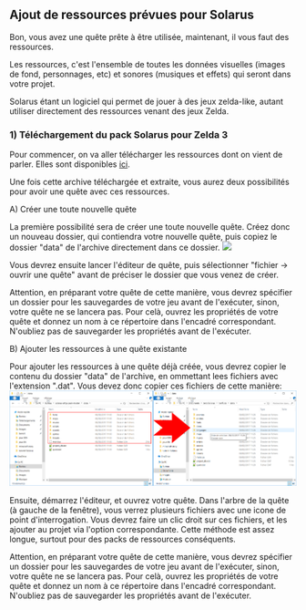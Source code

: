 ## Ajout de ressources prévues pour Solarus ##

Bon, vous avez une quête prête à être utilisée, maintenant, il vous faut des ressources.

Les ressources, c'est l'ensemble de toutes les données visuelles (images de fond, personnages, etc) et sonores (musiques et effets) qui seront dans votre projet.

Solarus étant un logiciel qui permet de jouer à des jeux zelda-like, autant utiliser directement des ressources venant des jeux Zelda.

### 1) Téléchargement du pack Solarus pour Zelda 3 ###

Pour commencer, on va aller télécharger les ressources dont on vient de parler. Elles sont disponibles [ici](https://github.com/solarus-games/solarus-alttp-pack/archive/dev.zip).

Une fois cette archive téléchargée et extraite, vous aurez deux possibilités pour avoir une quête avec ces ressources.

A) Créer une toute nouvelle quête

La première possibilité sera de créer une toute nouvelle quête. Créez donc un nouveau dossier, qui contiendra votre nouvelle quête, puis copiez le dossier "data" de l'archive directement dans ce dossier.
![](../images/add_ressource_mode1.png)

Vous devrez ensuite lancer l'éditeur de quête, puis sélectionner "fichier -> ouvrir une quête" avant de préciser le dossier que vous venez de créer.

Attention, en préparant votre quête de cette manière, vous devrez spécifier un dossier pour les sauvegardes de votre jeu avant de l'exécuter, sinon, votre quête ne se lancera pas.
Pour celà, ouvrez les propriétés de votre quête et donnez un nom à ce répertoire dans l'encadré correspondant. N'oubliez pas de sauvegarder les propriétés avant de l'exécuter.

B) Ajouter les ressources à une quête existante

Pour ajouter les ressources à une quête déjà créée, vous devrez copier le contenu du dossier "data" de l'archive, en ommettant lees fichiers avec l'extension ".dat". Vous devez donc copier ces fichiers de cette manière:
![](../images/add_ressource_mode2.png)

Ensuite, démarrez l'éditeur, et ouvrez votre quête.
Dans l'arbre de la quête (à gauche de la fenêtre), vous verrez plusieurs fichiers avec une icone de point d'interrogation. Vous devrez faire un clic droit sur ces fichiers, et les ajouter au projet via l'option correspondante. Cette méthode est assez longue, surtout pour des packs de ressources conséquents.


Attention, en préparant votre quête de cette manière, vous devrez spécifier un dossier pour les sauvegardes de votre jeu avant de l'exécuter, sinon, votre quête ne se lancera pas.
Pour celà, ouvrez les propriétés de votre quête et donnez un nom à ce répertoire dans l'encadré correspondant. N'oubliez pas de sauvegarder les propriétés avant de l'exécuter.